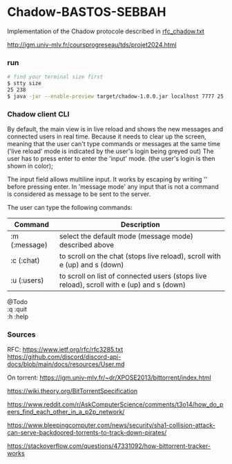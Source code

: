 # Chadow-BASTOS-SEBBAH

Implementation of the Chadow protocole described in [rfc_chadow.txt](./rfc_chadow.txt)

http://igm.univ-mlv.fr/coursprogreseau/tds/projet2024.html


### run
```sh
# find your terminal size first
$ stty size 
25 238
$ java -jar --enable-preview target/chadow-1.0.0.jar localhost 7777 25 238
```

### Chadow client CLI
By default, the main view is in live reload and shows the new messages and connected users in real time.
Because it needs to clear up the screen, meaning that the user can't type commands or messages at the same time 
('live reload' mode is indicated by the user's login being greyed out)
The user has to press enter to enter the 'input' mode. (the user's login is then shown in color);

The input field allows multiline input. It works by escaping by writing '\' before pressing enter. 
In 'message mode' any input that is not a command is considered as message to be sent to the server.

The user can type the following commands:

| Command       | Description                                                                                     |
|---------------|-------------------------------------------------------------------------------------------------|
| :m (:message) | select the default mode (message mode) described above                                          |
| :c (:chat)    | to scroll on the chat (stops live reload), scroll with e (up) and s (down) |
| :u (:users)   | to scroll on list of connected users (stops live reload), scroll with e (up) and s (down)       |


@Todo<br>
:q :quit<br> 
:h :help<br>




### Sources

RFC:
https://www.ietf.org/rfc/rfc3285.txt
https://github.com/discord/discord-api-docs/blob/main/docs/resources/User.md

On torrent:
https://igm.univ-mlv.fr/~dr/XPOSE2013/bittorrent/index.html

https://wiki.theory.org/BitTorrentSpecification

https://www.reddit.com/r/AskComputerScience/comments/t3o14/how_do_peers_find_each_other_in_a_p2p_network/

https://www.bleepingcomputer.com/news/security/sha1-collision-attack-can-serve-backdoored-torrents-to-track-down-pirates/

https://stackoverflow.com/questions/47331092/how-bittorrent-tracker-works
